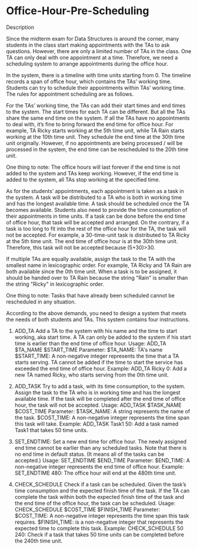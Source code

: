 # Office-Hour-Pre-Scheduling
Description

Since the midterm exam for Data Structures is around the corner, many students in the class start making appointments with the TAs to ask questions. However, there are only a limited number of TAs in the class. One TA can only deal with one appointment at a time. Therefore, we need a scheduling system to arrange appointments during the office hour.

In the system, there is a timeline with time units starting from 0. The timeline records a span of office hour, which contains the TAs’ working time. Students can try to schedule their appointments within TAs’ working time. The rules for appointment scheduling are as follows.

For the TAs’ working time, the TAs can add their start times and end times to the system. The start times for each TA can be different. But all the TAs share the same end time on the system. If all the TAs have no appointments to deal with, it’s fine to bring forward the end time for office hour. For example, TA Ricky starts working at the 5th time unit, while TA Rain starts working at the 10th time unit. They schedule the end time at the 30th time unit originally. However, if no appointments are being processed / will be processed in the system, the end time can be rescheduled to the 20th time unit. 

One thing to note: The office hours will last forever if the end time is not added to the system and TAs keep working. However, if the end time is added to the system, all TAs stop working at the specified time.

As for the students’ appointments, each appointment is taken as a task in the system. A task will be distributed to a TA who is both in working time and has the longest available time. A task should be scheduled once the TA becomes available. Students also need to provide the time consumption of their appointments in time units. If a task can be done before the end time of office hour, that task will be accepted and arranged. On the contrary, if a task is too long to fit into the rest of the office hour for the TA, the task will not be accepted. For example, a 30-time-unit task is distributed to TA Ricky at the 5th time unit. The end time of office hour is at the 30th time unit. Therefore, this task will not be accepted because (5+30)>30.

If multiple TAs are equally available, assign the task to the TA with the smallest name in lexicographic order. For example, TA Ricky and TA Rain are both available since the 0th time unit. When a task is to be assigned, it should be handed over to TA Rain because the string "Rain" is smaller than the string "Ricky" in lexicographic order.

One thing to note: Tasks that have already been scheduled cannot be rescheduled in any situation.

According to the above demands, you need to design a system that meets the needs of both students and TAs. This system contains four instructions.

1. ADD_TA
Add a TA to the system with his name and the time to start working, aka start time. A TA can only be added to the system if his start time is earlier than the end time of office hour.
Usage: ADD_TA $TA_NAME $START_TIME
Parameter: 
$TA_NAME: TA's name
$START_TIME: A non-negative integer represents the time that a TA starts serving. TA cannot be added if the time to start the service has exceeded the end time of office hour.
Example: 
ADD_TA Ricky 0: Add a new TA named Ricky, who starts serving from the 0th time unit.

2. ADD_TASK
Try to add a task, with its time consumption, to the system. Assign the task to the TA who is in working time and has the longest available time. If the task will be completed after the end time of office hour, the task will not be accepted.
Usage: ADD_TASK $TASK_NAME $COST_TIME
Parameter:
$TASK_NAME: A string represents the name of the task.
$COST_TIME: A non-negative integer represents the time span this task will take.
Example:
ADD_TASK Task1 50: Add a task named Task1 that takes 50 time units.

3. SET_ENDTIME:
Set a new end time for office hour. The newly assigned end time cannot be earlier than any scheduled tasks. Note that there is no end time in default status. (It means all of the tasks can be accepted.)
Usage: SET_ENDTIME $END_TIME
Parameter: 
$END_TIME: A non-negative integer represents the end time of office hour.
Example: 
SET_ENDTIME 480: The office hour will end at the 480th time unit.

4. CHECK_SCHEDULE
Check if a task can be scheduled. Given the task’s time consumption and the expected finish time of the task. If the TA can complete the task within both the expected finish time of the task and the end time of the office hour, the task can be scheduled.
Usage: CHECK_SCHEDULE $COST_TIME $FINISH_TIME
Parameter: 
$COST_TIME: A non-negative integer represents the time span this task requires.
$FINISH_TIME: is a non-negative integer that represents the expected time to complete this task.
Example:
CHECK_SCHEDULE 50 240: Check if a task that takes 50 time units can be completed before the 240th time unit.
